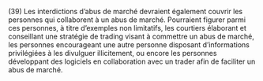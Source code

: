 (39) Les interdictions d’abus de marché devraient également couvrir les personnes qui collaborent à un abus de marché. Pourraient figurer parmi ces personnes, à titre d’exemples non limitatifs, les courtiers élaborant et conseillant une stratégie de trading visant à commettre un abus de marché, les personnes encourageant une autre personne disposant d’informations privilégiées à les divulguer illicitement, ou encore les personnes développant des logiciels en collaboration avec un trader afin de faciliter un abus de marché.